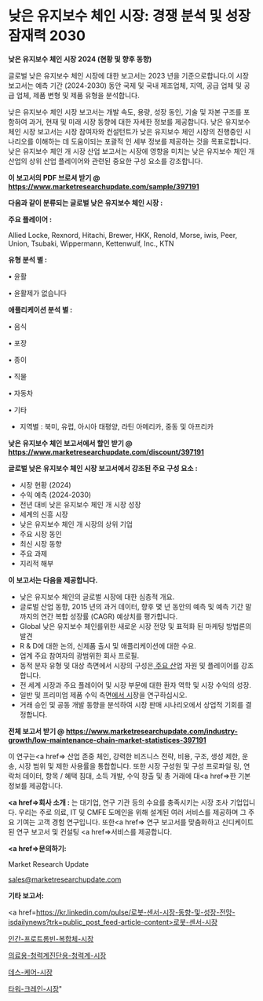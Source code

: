 # 낮은 유지보수 체인 시장: 경쟁 분석 및 성장 잠재력 2030

<strong>낮은 유지보수 체인 시장 2024 (현황 및 향후 동향)</strong>

글로벌 낮은 유지보수 체인 시장에 대한 보고서는 2023 년을 기준으로합니다.이 시장 보고서는 예측 기간 (2024-2030) 동안 국제 및 국내 제조업체, 지역, 공급 업체 및 공급 업체, 제품 변형 및 제품 유형을 분석합니다.

낮은 유지보수 체인 시장 보고서는 개발 속도, 용량, 성장 동인, 기술 및 자본 구조를 포함하여 과거, 현재 및 미래 시장 동향에 대한 자세한 정보를 제공합니다. 낮은 유지보수 체인 시장 보고서는 시장 참여자와 컨설턴트가 낮은 유지보수 체인 시장의 진행중인 시나리오를 이해하는 데 도움이되는 포괄적 인 세부 정보를 제공하는 것을 목표로합니다. 낮은 유지보수 체인 개 시장 산업 보고서는 시장에 영향을 미치는 낮은 유지보수 체인 개 산업의 상위 산업 플레이어와 관련된 중요한 구성 요소를 강조합니다.



<strong>이 보고서의 PDF 브로셔 받기 @ <a href=https://www.marketresearchupdate.com/sample/397191>https://www.marketresearchupdate.com/sample/397191</a></strong>



<strong>다음과 같이 분류되는 글로벌 낮은 유지보수 체인 시장 :</strong>



<strong>주요 플레이어 :</strong>

Allied Locke, Rexnord, Hitachi, Brewer, HKK, Renold, Morse, iwis, Peer, Union, Tsubaki, Wippermann, Kettenwulf, Inc., KTN



<strong>유형 분석 별 :</strong>

• 윤활

• 윤활제가 없습니다



<strong>애플리케이션 분석 별 :</strong>

• 음식

• 포장

• 종이

• 직물

• 자동차

• 기타

<ul>
  <li>지역별 : 북미, 유럽, 아시아 태평양, 라틴 아메리카, 중동 및 아프리카</li>
</ul>


<strong>낮은 유지보수 체인 보고서에서 할인 받기 @ <a href=https://www.marketresearchupdate.com/discount/397191>https://www.marketresearchupdate.com/discount/397191</a></strong>



<strong>글로벌 낮은 유지보수 체인 시장 보고서에서 강조된 주요 구성 요소 :</strong>
<ul>
  <li>시장 현황 (2024)</li>
  <li>수익 예측 (2024-2030)</li>
  <li>전년 대비 낮은 유지보수 체인 개 시장 성장</li>
  <li>세계의 신흥 시장</li>
  <li>낮은 유지보수 체인 개 시장의 상위 기업</li>
  <li>주요 시장 동인</li>
  <li>최신 시장 동향</li>
  <li>주요 과제</li>
  <li>지리적 해부</li>
</ul>


<strong>이 보고서는 다음을 제공합니다.</strong>
<ul>
  <li>낮은 유지보수 체인의 글로벌 시장에 대한 심층적 개요.</li>
  <li>글로벌 산업 동향, 2015 년의 과거 데이터, 향후 몇 년 동안의 예측 및 예측 기간 말까지의 연간 복합 성장률 (CAGR) 예상치를 평가합니다.</li>
  <li>Global 낮은 유지보수 체인를위한 새로운 시장 전망 및 표적화 된 마케팅 방법론의 발견</li>
  <li>R &amp; D에 대한 논의, 신제품 출시 및 애플리케이션에 대한 수요.</li>
  <li>업계 주요 참여자의 광범위한 회사 프로필.</li>
  <li>동적 분자 유형 및 대상 측면에서 시장의 구성은<a href=> 주요 산</a>업 자원 및 플레이어를 강조합니다.</li>
  <li>전 세계 시장과 주요 플레이어 및 시장 부문에 대한 환자 역학 및 시장 수익의 성장.</li>
  <li>일반 및 프리미엄 제품 수익 측면<a href=>에서 시</a>장을 연구하십시오.</li>
  <li>거래 승인 및 공동 개발 동향을 분석하여 시장 판매 시나리오에서 상업적 기회를 결정합니다.</li>
</ul>



<strong>전체 보고서 받기 @ <a href=https://www.marketresearchupdate.com/industry-growth/low-maintenance-chain-market-statistices-397191>https://www.marketresearchupdate.com/industry-growth/low-maintenance-chain-market-statistices-397191</a></strong>

이 연구는<a href=> 산업 존중</a> 체인, 강력한 비즈니스 전략, 비용, 구조, 생성 제한, 운송, 시장 범위 및 제한 사용률을 통합합니다. 또한 시장 구성원 및 구성 프로파일 링, 연락처 데이터, 항목 / 혜택 침대, 소득 개발, 수익 창출 및 총 거래에 대<a href=>한 기본 </a>정보를 제공합니다.



<strong><a href=>회사 소</a>개 :</strong>
는 대기업, 연구 기관 등의 수요를 충족시키는 시장 조사 기업입니다. 우리는 주로 의료, IT 및 CMFE 도메인을 위해 설계된 여러 서비스를 제공하며 그 주요 기여는 고객 경험 연구입니다. 또한<a href=> 연구 보</a>고서를 맞춤화하고 신디케이트 된 연구 보고서 및 컨설팅 <a href=>서비스</a>를 제공합니다.



<strong><a href=>문의하기:</a></strong>

Market Research Update

sales@marketresearchupdate.com



<strong>기타 보고서:</strong>

<a href=https://kr.linkedin.com/pulse/로봇-센서-시장-동향-및-성장-전망-isdailynews?trk=public_post_feed-article-content>로봇-센서-시장</a>

<a href=https://www.linkedin.com/pulse/인간-프로트롬빈-복합체-시장-진입-전략-및-위험-평가2029년/>인간-프로트롬빈-복합체-시장</a>

<a href=https://www.linkedin.com/pulse/의료용-청력계진단용-청력계-시장-규모-및-성장-2023-consumer-connection-compendium-ana-zwa6f/>의료용-청력계진단용-청력계-시장</a>

<a href=https://www.linkedin.com/pulse/데스-케어-시장-현재-및-미래-성장-2029-consumer-connection-chronicles-24--o3c8f/>데스-케어-시장</a>

<a href=https://www.linkedin.com/pulse/타워-크레인-시장-경쟁-분석-및-성장-잠재력-2030-consumer-connection-chronicles-24--atd9f/>타워-크레인-시장</a>"
